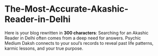 # The-Most-Accurate-Akashic-Reader-in-Delhi
Here is your blog rewritten in **300 characters**:  Searching for an Akashic Reader in Delhi often comes from a deep need for answers. Psychic Medium Daksh connects to your soul’s records to reveal past life patterns, karmic lessons, and your true purpose.
